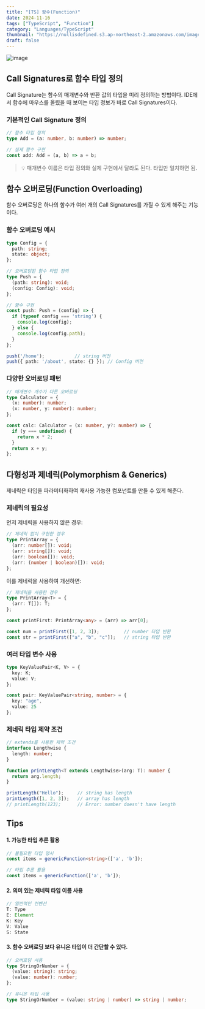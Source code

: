 ```yaml
---
title: "[TS] 함수(Function)"
date: 2024-11-16
tags: ["TypeScript", "Function"]
category: "Languages/TypeScript"
thumbnail: "https://nullisdefined.s3.ap-northeast-2.amazonaws.com/images/bdb3fceafe9378092615c3f6ddf659a2.png"
draft: false
---
```


![image](https://nullisdefined.s3.ap-northeast-2.amazonaws.com/images/bdb3fceafe9378092615c3f6ddf659a2.png)
## Call Signatures로 함수 타입 정의
Call Signature는 함수의 매개변수와 반환 값의 타입을 미리 정의하는 방법이다. IDE에서 함수에 마우스를 올렸을 때 보이는 타입 정보가 바로 Call Signatures이다.

### 기본적인 Call Signature 정의
```ts
// 함수 타입 정의
type Add = (a: number, b: number) => number;

// 실제 함수 구현
const add: Add = (a, b) => a + b;
```
> 💡 매개변수 이름은 타입 정의와 실제 구현에서 달라도 된다. 타입만 일치하면 됨.

## 함수 오버로딩(Function Overloading)
함수 오버로딩은 하나의 함수가 여러 개의 Call Signatures를 가질 수 있게 해주는 기능이다.
### 함수 오버로딩 예시
```ts
type Config = {
  path: string;
  state: object;
};

// 오버로딩된 함수 타입 정의
type Push = {
  (path: string): void;
  (config: Config): void;
};

// 함수 구현
const push: Push = (config) => {
  if (typeof config === 'string') {
    console.log(config);
  } else {
    console.log(config.path);
  }
};

push('/home');           // string 버전
push({ path: '/about', state: {} }); // Config 버전
```

### 다양한 오버로딩 패턴
```ts
// 매개변수 개수가 다른 오버로딩
type Calculator = {
  (x: number): number;
  (x: number, y: number): number;
};

const calc: Calculator = (x: number, y?: number) => {
  if (y === undefined) {
    return x * 2;
  }
  return x + y;
};
```

## 다형성과 제네릭(Polymorphism & Generics)
제네릭은 타입을 파라미터화하여 재사용 가능한 컴포넌트를 만들 수 있게 해준다.
### 제네릭의 필요성
먼저 제네릭을 사용하지 않은 경우:
```ts
// 제네릭 없이 구현한 경우
type PrintArray = {
  (arr: number[]): void;
  (arr: string[]): void;
  (arr: boolean[]): void;
  (arr: (number | boolean)[]): void;
};
```

이를 제네릭을 사용하여 개선하면:
```ts
// 제네릭을 사용한 경우
type PrintArray<T> = {
  (arr: T[]): T;
};

const printFirst: PrintArray<any> = (arr) => arr[0];

const num = printFirst([1, 2, 3]);         // number 타입 반환
const str = printFirst(["a", "b", "c"]);   // string 타입 반환
```

### 여러 타입 변수 사용
```ts
type KeyValuePair<K, V> = {
  key: K;
  value: V;
};

const pair: KeyValuePair<string, number> = {
  key: "age",
  value: 25
};
```

### 제네릭 타입 제약 조건
```ts
// extends를 사용한 제약 조건
interface Lengthwise {
  length: number;
}

function printLength<T extends Lengthwise>(arg: T): number {
  return arg.length;
}

printLength("Hello");     // string has length
printLength([1, 2, 3]);   // array has length
// printLength(123);      // Error: number doesn't have length
```

## Tips
#### 1. 가능한 타입 추론 활용
```ts
// 불필요한 타입 명시
const items = genericFunction<string>(['a', 'b']);

// 타입 추론 활용
const items = genericFunction(['a', 'b']);
```

#### 2. 의미 있는 제네릭 타입 이름 사용
```ts
// 일반적인 컨벤션
T: Type
E: Element
K: Key
V: Value
S: State
```

#### 3. 함수 오버로딩 보다 유니온 타입이 더 간단할 수 있다.
```ts
// 오버로딩 사용
type StringOrNumber = {
  (value: string): string;
  (value: number): number;
};

// 유니온 타입 사용
type StringOrNumber = (value: string | number) => string | number;
```